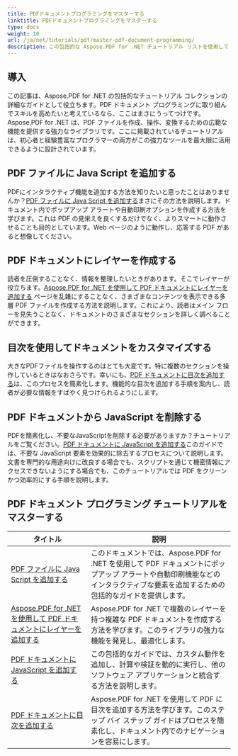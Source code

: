 ```yaml
---
title: PDFドキュメントプログラミングをマスターする
linktitle: PDFドキュメントプログラミングをマスターする
type: docs
weight: 10
url: /ja/net/tutorials/pdf/master-pdf-document-programming/
description: この包括的な Aspose.PDF for .NET チュートリアル リストを使用して PDF ドキュメント プログラミングを習得し、PDF 操作スキルを強化します。
---
```

## 導入

この記事は、Aspose.PDF for .NET の包括的なチュートリアル コレクションの詳細なガイドとして役立ちます。PDF ドキュメント プログラミングに取り組んでスキルを高めたいと考えているなら、ここはまさにうってつけです。Aspose.PDF for .NET は、PDF ファイルを作成、操作、変換するための広範な機能を提供する強力なライブラリです。ここに掲載されているチュートリアルは、初心者と経験豊富なプログラマーの両方がこの強力なツールを最大限に活用できるように設計されています。

## PDF ファイルに Java Script を追加する
PDFにインタラクティブ機能を追加する方法を知りたいと思ったことはありませんか？[PDF ファイルに Java Script を追加する](./adding-java-script-to-pdf/)まさにその方法を説明します。ドキュメント内でポップアップ アラートや自動印刷オプションを作成する方法を学びます。これは PDF の見栄えを良くするだけでなく、よりスマートに動作させることも目的としています。Web ページのように動作し、応答する PDF があると想像してください。

## PDF ドキュメントにレイヤーを作成する
読者を圧倒することなく、情報を整理したいときがあります。そこでレイヤーが役立ちます。[Aspose.PDF for .NET を使用して PDF ドキュメントにレイヤーを追加する](./adding-layers-to-pdf/) ページを乱雑にすることなく、さまざまなコンテンツを表示できる多層 PDF ファイルを作成する方法を説明します。これにより、読者はメイン フローを見失うことなく、ドキュメントのさまざまなセクションを詳しく調べることができます。

## 目次を使用してドキュメントをカスタマイズする
大きなPDFファイルを操作するのはとても大変です。特に複数のセクションを操作しているときはなおさらです。幸いにも、[PDF ドキュメントに目次を追加する](./adding-toc-to-pdf/)は、このプロセスを簡素化します。機能的な目次を追加する手順を案内し、読者が必要な情報をすばやく見つけられるようにします。

## PDF ドキュメントから JavaScript を削除する
PDFを簡素化し、不要なJavaScriptを削除する必要がありますか？チュートリアルをご覧ください。[PDF ドキュメントに JavaScript を追加する](./adding-remove-java-script-to-doc/)このガイドでは、不要な JavaScript 要素を効果的に除去するプロセスについて説明します。文書を専門的な用途向けに改良する場合でも、スクリプトを通じて機密情報にアクセスできないようにする場合でも、このチュートリアルでは PDF をクリーンかつ効率的にする手順を説明します。

## PDF ドキュメント プログラミング チュートリアルをマスターする
| タイトル | 説明 |
| --- | --- | 
| [PDF ファイルに Java Script を追加する](./adding-java-script-to-pdf/) | このドキュメントでは、Aspose.PDF for .NET を使用して PDF ドキュメントにポップアップ アラートや自動印刷機能などのインタラクティブな要素を追加するための包括的なガイドを提供します。 |  
| [Aspose.PDF for .NET を使用して PDF ドキュメントにレイヤーを追加する](./adding-layers-to-pdf/) | Aspose.PDF for .NET で複数のレイヤーを持つ複雑な PDF ドキュメントを作成する方法を学びます。このライブラリの強力な機能を発見し、最適化します。 |  
| [PDF ドキュメントに JavaScript を追加する](./adding-remove-java-script-to-doc/) | この包括的なガイドでは、カスタム動作を追加し、計算や検証を動的に実行し、他のソフトウェア アプリケーションと統合する方法を説明します。 |  
| [PDF ドキュメントに目次を追加する](./adding-toc-to-pdf/) | Aspose.PDF for .NET を使用して PDF に目次を追加する方法を学びます。このステップ バイ ステップ ガイドはプロセスを簡素化し、ドキュメント内でのナビゲーションを容易にします。 |  